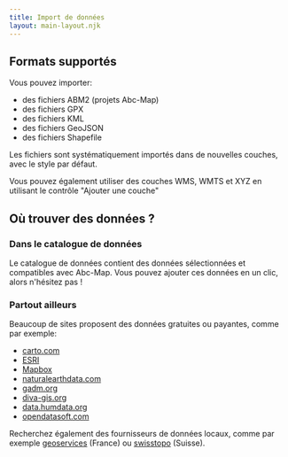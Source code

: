 ```yaml
---
title: Import de données
layout: main-layout.njk
---
```


## Formats supportés

Vous pouvez importer:

- des fichiers ABM2 (projets Abc-Map)
- des fichiers GPX
- des fichiers KML
- des fichiers GeoJSON
- des fichiers Shapefile

Les fichiers sont systématiquement importés dans de nouvelles couches, avec le style par défaut.

<div class="alert alert-info">
Vous pouvez également utiliser des couches WMS, WMTS et XYZ en utilisant le contrôle "Ajouter une couche"
</div>

## Où trouver des données ?

### Dans le catalogue de données

Le catalogue de données contient des données sélectionnées et compatibles avec Abc-Map. Vous pouvez ajouter ces
données en un clic, alors n'hésitez pas !

### Partout ailleurs

Beaucoup de sites proposent des données gratuites ou payantes, comme par exemple:

- [carto.com](https://carto.com/help/building-maps/basemap-list/)
- [ESRI](https://www.esri.com)
- [Mapbox](https://www.mapbox.com)
- [naturalearthdata.com](http://www.naturalearthdata.com)
- [gadm.org](https://gadm.org)
- [diva-gis.org](https://www.diva-gis.org)
- [data.humdata.org](https://data.humdata.org)
- [opendatasoft.com](https://public.opendatasoft.com/explore)

Recherchez également des fournisseurs de données locaux, comme par exemple [geoservices](https://geoservices.ign.fr/)
(France) ou [swisstopo](https://www.swisstopo.admin.ch/) (Suisse).

